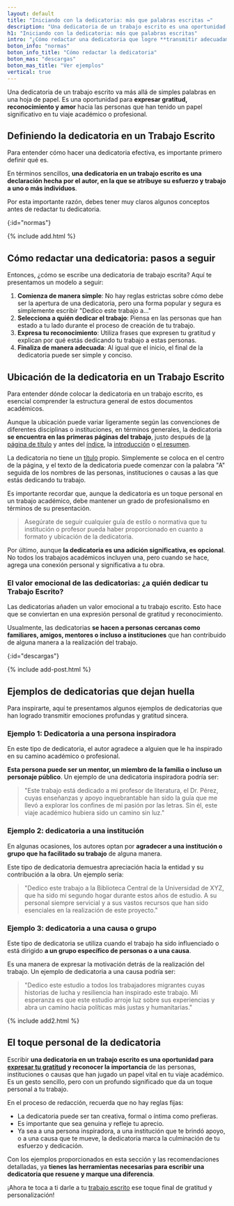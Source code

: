 ```yaml
---
layout: default
title: "Iniciando con la dedicatoria: más que palabras escritas ⇛"
description: "Una dedicatoria de un trabajo escrito es una oportunidad de expresar gratitud y reconocimiento hacia las personas que te ayudaron en tu trabajo."
h1: "Iniciando con la dedicatoria: más que palabras escritas"
intro: "¿Cómo redactar una dedicatoria que logre **transmitir adecuadamente todos estos sentimientos**? Aquí, te guiamos en ese proceso."
boton_info: "normas"
boton_info_title: "Cómo redactar la dedicatoria"
boton_mas: "descargas"
boton_mas_title: "Ver ejemplos"
vertical: true
---
```

Una dedicatoria de un trabajo escrito va más allá de simples palabras en una hoja de papel. Es una oportunidad para **expresar gratitud, reconocimiento y amor** hacia las personas que han tenido un papel significativo en tu viaje académico o profesional.

## Definiendo la dedicatoria en un Trabajo Escrito

Para entender cómo hacer una dedicatoria efectiva, es importante primero definir qué es.

En términos sencillos, **una dedicatoria en un trabajo escrito es una declaración hecha por el autor, en la que se atribuye su esfuerzo y trabajo a uno o más individuos**.

Por esta importante razón, debes tener muy claros algunos conceptos antes de redactar tu dedicatoria.
<!-- Anclaje para que la barra fijada no cubra el siguiente subtítulo -->
{:id="normas"}

{% include add.html %}

## Cómo redactar una dedicatoria: pasos a seguir

Entonces, ¿cómo se escribe una dedicatoria de trabajo escrita? Aquí te presentamos un modelo a seguir:

1. **Comienza de manera simple**: No hay reglas estrictas sobre cómo debe ser la apertura de una dedicatoria, pero una forma popular y segura es simplemente escribir "Dedico este trabajo a..."
2. **Selecciona a quién dedicar el trabajo**: Piensa en las personas que han estado a tu lado durante el proceso de creación de tu trabajo.
3. **Expresa tu reconocimiento**: Utiliza frases que expresen tu gratitud y explican por qué estás dedicando tu trabajo a estas personas.
4. **Finaliza de manera adecuada**: Al igual que el inicio, el final de la dedicatoria puede ser simple y conciso.

## Ubicación de la dedicatoria en un Trabajo Escrito

Para entender dónde colocar la dedicatoria en un trabajo escrito, es esencial comprender la estructura general de estos documentos académicos.

Aunque la ubicación puede variar ligeramente según las convenciones de diferentes disciplinas o instituciones, en términos generales, la dedicatoria **se encuentra en las primeras páginas del trabajo**, justo después de [la página de título]({{'portada-trabajo-escrito'|relative_url}} "Portadas trabajo escrito") y antes del [índice]({{'tabla-de-contenido-trabajo-escrito'|relative_url}} "Índice trabajo escrito"), la [introducción]({{'introduccion-trabajo-escrito'|relative_url}} "Introducción del trabajo escrito") o [el resumen]({{'resumen-trabajo-escrito'|relative_url}} "Resumen trabajo escrito").

La dedicatoria no tiene un [título]({{'titulos-trabajo-escrito'|relative_url}} "Títulos trabajos escritos") propio. Simplemente se coloca en el centro de la página, y el texto de la dedicatoria puede comenzar con la palabra "A" seguida de los nombres de las personas, instituciones o causas a las que estás dedicando tu trabajo.

Es importante recordar que, aunque la dedicatoria es un toque personal en un trabajo académico, debe mantener un grado de profesionalismo en términos de su presentación.

>Asegúrate de seguir cualquier guía de estilo o normativa que tu institución o profesor pueda haber proporcionado en cuanto a formato y ubicación de la dedicatoria.

Por último, aunque **la dedicatoria es una adición significativa, es opcional**. No todos los trabajos académicos incluyen una, pero cuando se hace, agrega una conexión personal y significativa a tu obra.

### El valor emocional de las dedicatorias: ¿a quién dedicar tu Trabajo Escrito?

Las dedicatorias añaden un valor emocional a tu trabajo escrito. Esto hace que se conviertan en una expresión personal de gratitud y reconocimiento.

Usualmente, las dedicatorias **se hacen a personas cercanas como familiares, amigos, mentores o incluso a instituciones** que han contribuido de alguna manera a la realización del trabajo.
<!-- Anclaje para que la barra fijada no cubra el siguiente subtítulo -->
{:id="descargas"}

{% include add-post.html %}

## Ejemplos de dedicatorias que dejan huella

Para inspirarte, aquí te presentamos algunos ejemplos de dedicatorias que han logrado transmitir emociones profundas y gratitud sincera.

### Ejemplo 1: Dedicatoria a una persona inspiradora

En este tipo de dedicatoria, el autor agradece a alguien que le ha inspirado en su camino académico o profesional.

**Esta persona puede ser un mentor, un miembro de la familia o incluso un personaje público**. Un ejemplo de una dedicatoria inspiradora podría ser:

>"Este trabajo está dedicado a mi profesor de literatura, el Dr. Pérez, cuyas enseñanzas y apoyo inquebrantable han sido la guía que me llevó a explorar los confines de mi pasión por las letras. Sin él, este viaje académico hubiera sido un camino sin luz."

### Ejemplo 2: dedicatoria a una institución

En algunas ocasiones, los autores optan por **agradecer a una institución o grupo que ha facilitado su trabajo** de alguna manera.

Este tipo de dedicatoria demuestra apreciación hacia la entidad y su contribución a la obra. Un ejemplo sería:

>"Dedico este trabajo a la Biblioteca Central de la Universidad de XYZ, que ha sido mi segundo hogar durante estos años de estudio. A su personal siempre servicial y a sus vastos recursos que han sido esenciales en la realización de este proyecto."

### Ejemplo 3: dedicatoria a una causa o grupo

Este tipo de dedicatoria se utiliza cuando el trabajo ha sido influenciado o está dirigido **a un grupo específico de personas o a una causa**.

Es una manera de expresar la motivación detrás de la realización del trabajo. Un ejemplo de dedicatoria a una causa podría ser:

>"Dedico este estudio a todos los trabajadores migrantes cuyas historias de lucha y resiliencia han inspirado este trabajo. Mi esperanza es que este estudio arroje luz sobre sus experiencias y abra un camino hacia políticas más justas y humanitarias."

{% include add2.html %}

## El toque personal de la dedicatoria

Escribir **una dedicatoria en un trabajo escrito es una oportunidad para [expresar tu gratitud]({{'agradecimientos-trabajo-escrito'|relative_url}} "Agradecimientos") y reconocer la importancia** de las personas, instituciones o causas que han jugado un papel vital en tu viaje académico. Es un gesto sencillo, pero con un profundo significado que da un toque personal a tu trabajo.

En el proceso de redacción, recuerda que no hay reglas fijas:

* La dedicatoria puede ser tan creativa, formal o íntima como prefieras.
* Es importante que sea genuina y refleje tu aprecio.
* Ya sea a una persona inspiradora, a una institución que te brindó apoyo, o a una causa que te mueve, la dedicatoria marca la culminación de tu esfuerzo y dedicación.

Con los ejemplos proporcionados en esta sección y las recomendaciones detalladas, ya **tienes las herramientas necesarias para escribir una dedicatoria que resuene y marque una diferencia**.

¡Ahora te toca a ti darle a tu [trabajo escrito](/) ese toque final de gratitud y personalización!
